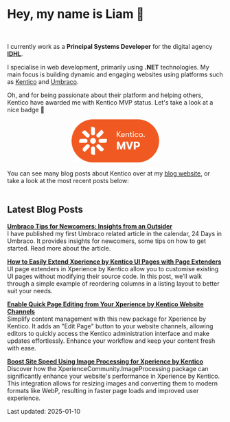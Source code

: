 # Hey, my name is Liam 👋

<br/>

I currently work as a **Principal Systems Developer** for the digital agency **[IDHL](https://www.idhlagency.com)**.

I specialise in web development, primarily using **.NET** technologies. My main focus is building dynamic and engaging websites using platforms such as [Kentico](https://www.kentico.com) and [Umbraco](https://umbraco.com/).

Oh, and for being passionate about their platform and helping others, Kentico have awarded me with Kentico MVP status. Let's take a look at a nice badge 👀

<div align="center">

[<img src="images/kentico-mvp.png" alt="Kentico MVP" width="204" height="100">](https://www.kentico.com/partners/mvp-program)

</div>

You can see many blog posts about Kentico over at my [blog website](https://www.goldfinch.me/), or take a look at the most recent posts below:<br/><br/>

## Latest Blog Posts

**[Umbraco Tips for Newcomers: Insights from an Outsider](https://www.goldfinch.me/blog/umbraco-tips-for-newcomers-insights-from-an-outsider)**  
I have published my first Umbraco related article in the calendar, 24 Days in Umbraco. It provides insights for newcomers, some tips on how to get started. Read more about the article.


**[How to Easily Extend Xperience by Kentico UI Pages with Page Extenders](https://www.goldfinch.me/blog/how-to-easily-extend-xperience-by-kentico-ui-pages-with-page-extenders)**  
UI page extenders in Xperience by Kentico allow you to customise existing UI pages without modifying their source code. In this post, we’ll walk through a simple example of reordering columns in a listing layout to better suit your needs.


**[Enable Quick Page Editing from Your Xperience by Kentico Website Channels](https://www.goldfinch.me/blog/enable-quick-page-editing-from-your-xperience-by-kentico-website-channels)**  
Simplify content management with this new package for Xperience by Kentico. It adds an "Edit Page" button to your website channels, allowing editors to quickly access the Kentico administration interface and make updates effortlessly. Enhance your workflow and keep your content fresh with ease.


**[Boost Site Speed Using Image Processing for Xperience by Kentico](https://www.goldfinch.me/blog/boost-site-speed-using-image-processing-for-xperience-by-kentico)**  
Discover how the XperienceCommunity.ImageProcessing package can significantly enhance your website's performance in Xperience by Kentico. This integration allows for resizing images and converting them to modern formats like WebP, resulting in faster page loads and improved user experience.


Last updated: 2025-01-10
